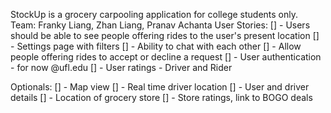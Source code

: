 StockUp is a grocery carpooling application for college students only. 
Team: Franky Liang, Zhan Liang, Pranav Achanta
User Stories:
[] - Users should be able to see people offering rides to the user's present location
[] - Settings page with filters
[] - Ability to chat with each other
[] - Allow people offering rides to accept or decline a request
[] - User authentication - for now @ufl.edu
[] - User ratings - Driver and Rider

Optionals:
[] - Map view
[] - Real time driver location
[] - User and driver details
[] - Location of grocery store
[] - Store ratings, link to BOGO deals